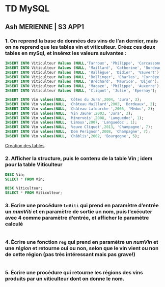 # TD MySQL

## Ash MERIENNE | S3 APP1

### 1. On reprend la base de données des vins de l’an dernier, mais on ne reprend que les tables vin et viticulteur. Créez ces deux tables en mySql, et insérez les valeurs suivantes :

```sql
INSERT INTO Viticulteur Values (NULL,'Tarroux', 'Philippe', 'Carcassonne');
INSERT INTO Viticulteur Values (NULL, 'Maillard', 'Catherine', 'Bordeaux');
INSERT INTO Viticulteur Values (NULL, 'Rallègue', 'Didier', 'Vauvert');
INSERT INTO Viticulteur Values (NULL, 'Bollinger', 'Charles', 'Corrèze');
INSERT INTO Viticulteur Values (NULL, 'Bréchard', 'Maurice', 'Dijon');
INSERT INTO Viticulteur Values (NULL, 'Macaze', 'Philippe', 'Auxerre');
INSERT INTO Viticulteur Values (NULL, 'Cliquot', 'Julie', 'Epernay');

INSERT INTO Vin values(NULL, 'Côtes du Jura',2004, 'Jura', 3);
INSERT INTO Vin values(NULL, 'Château Maillard',2002, 'Bordeaux', 2);
INSERT INTO Vin values(NULL, 'Château Lafourche ',2005, 'Médoc', 2);
INSERT INTO Vin values(NULL, 'Vin Jaune',2003, 'Jura', 3);
INSERT INTO Vin values(NULL, 'Minervois',2008, 'Languedoc', 1);
INSERT INTO Vin values(NULL, 'Limoux',2007, 'Languedoc', 1);
INSERT INTO Vin values(NULL, 'Veuve Cliquot',2013, 'Champagne', 7);
INSERT INTO Vin values(NULL, 'Dom Perignon',2008, 'Champagne', 7);
INSERT INTO Vin values(NULL, 'Châblis',2002, 'Bourgogne', 5);
```

[Creation des tables](./creation_base.sql)

### 2. Afficher la structure, puis le contenu de la table Vin ; idem pour la table Viticulteur

```sql
DESC Vin;
SELECT * FROM Vin;
```

```sql
DESC Viticulteur;
SELECT * FROM Viticulteur;
```

### 3. Ecrire une procédure `leViti` qui prend en paramètre d’entrée un *numViti* et en paramètre de sortie un nom, puis l’exécuter avec **4** comme paramètre d’entrée, et afficher le paramètre calculé

```sql

```

### 4. Écrire une fonction `reg` qui prend en paramètre un *numVin* et une *région* et retourne oui ou non, selon que le vin vient ou non de cette région (pas très intéressant mais pas grave!) 

```sql

```

### 5. Écrire une procédure qui retourne les régions des vins produits par un viticulteur dont on donne le nom.

```sql

```
